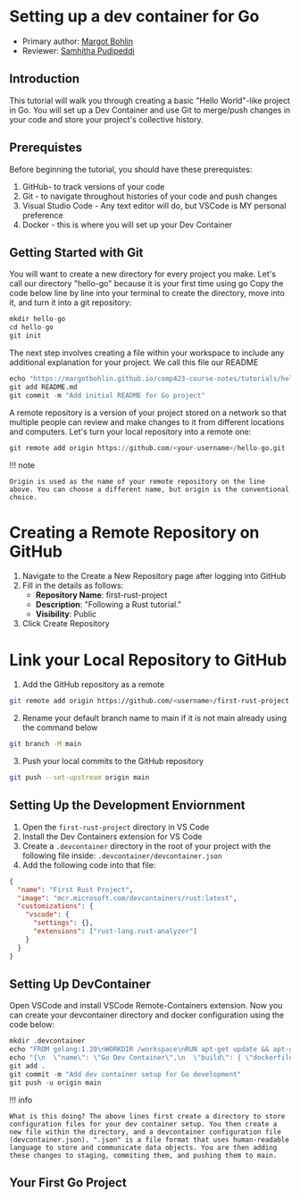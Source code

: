# Setting up a dev container for Go
* Primary author: [Margot Bohlin](https://github.com/margotbohlin)
* Reviewer: [Samhitha Pudipeddi](https://github.com/samhipudi)

## Introduction

This tutorial will walk you through creating a basic "Hello World"-like project in Go. You will set up a Dev Container and use Git to merge/push changes in your code and store your project's collective history.

## Prerequistes
Before beginning the tutorial, you should have these prerequistes:
1. GitHub- to track versions of your code
2. Git - to navigate throughout histories of your code and push changes 
3. Visual Studio Code - Any text editor will do, but VSCode is MY personal preference
4. Docker - this is where you will set up your Dev Container

## Getting Started with Git
You will want to create a new directory for every project you make. Let's call our directory "hello-go" because it is your first time using go
Copy the code below line by line into your terminal to create the directory, move into it, and turn it into a git repository:
``` py
mkdir hello-go
cd hello-go
git init
```
The next step involves creating a file within your workspace to include any additional explanation for your project. We call this file our README
``` py
echo "https://margotbohlin.github.io/comp423-course-notes/tutorials/hello-go/" > README.md
git add README.md
git commit -m "Add initial README for Go project"
```
A remote repository is a version of your project stored on a network so that multiple people can review and make changes to it from different locations and computers. Let's turn your local repository into a remote one:
``` py
git remote add origin https://github.com/<your-username>/hello-go.git
```
!!! note

    Origin is used as the name of your remote repository on the line above. You can choose a different name, but origin is the conventional choice.

# Creating a Remote Repository on GitHub
1. Navigate to the Create a New Repository page after logging into GitHub
2. Fill in the details as follows:
    * __Repository Name__: first-rust-project
    * __Description__: "Following a Rust tutorial."
    * __Visibility__: Public
4. Click Create Repository

# Link your Local Repository to GitHub
1. Add the GitHub repository as a remote
``` bash
git remote add origin https://github.com/<username>/first-rust-project.git
```
2. Rename your default branch name to main if it is not main already using the command below
``` bash
git branch -M main
```
3. Push your local commits to the GitHub repository
``` bash
git push --set-upstream origin main
```

## Setting Up the Development Enviornment

1. Open the `first-rust-project` directory in VS Code
2. Install the Dev Containers extension for VS Code
3. Create a `.devcontainer` directory in the root of your project with the following file inside:
`.devcontainer/devcontainer.json`
4. Add the following code into that file:
``` json
{
  "name": "First Rust Project",
  "image": "mcr.microsoft.com/devcontainers/rust:latest",
  "customizations": {
    "vscode": {
      "settings": {},
      "extensions": ["rust-lang.rust-analyzer"]
    }
  }
}
```


## Setting Up DevContainer

Open VSCode and install VSCode Remote-Containers extension. Now you can create your devcontainer directory and docker configuration using the code below:
``` py
mkdir .devcontainer
echo "FROM golang:1.20\nWORKDIR /workspace\nRUN apt-get update && apt-get install -y git curl && apt-get clean\nENV PATH=\"/go/bin:$PATH\"" > .devcontainer/Dockerfile
echo "{\n  \"name\": \"Go Dev Container\",\n  \"build\": { \"dockerfile\": \"Dockerfile\" },\n  \"settings\": { \"go.gopath\": \"/workspace\" },\n  \"extensions\": [\"golang.go\", \"ms-azuretools.vscode-docker\"],\n  \"forwardPorts\": [8080],\n  \"workspaceFolder\": \"/workspace\"\n}" > .devcontainer/devcontainer.json
git add .
git commit -m "Add dev container setup for Go development"
git push -u origin main
```
!!! info

    What is this doing? The above lines first create a directory to store configuration files for your dev container setup. You then create a new file within the directory, and a devcontainer configuration file (devcontainer.json). ".json" is a file format that uses human-readable language to store and communicate data objects. You are then adding these changes to staging, commiting them, and pushing them to main. 


## Your First Go Project


